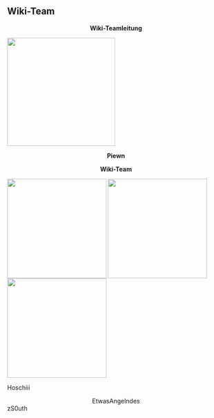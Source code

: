 ## Wiki-Team

<center>  

**Wiki-Teamleitung**

</center>

 <img align="center" width="250" eight="175" src="../../../assets/image/Wiki Team/piewn skin.png">

<center>

 **Piewn**

</center>

<center>

**Wiki-Team**

</center>

<img align="left" width="230" eight="90" src="../../../assets/image/Wiki Team/Hoschiii-skin.png"> 
<img align="center" width="230" eight="90" src="../../../assets/image/Wiki Team/EtwasAngelndes-skin.png">  
<img align="center" width="230" eight="90" src="../../../assets/image/Wiki Team/zS0uth-skin.png">

<left> Hoschiii </left> <center> EtwasAngelndes </center> <right> zS0uth </right>

 
